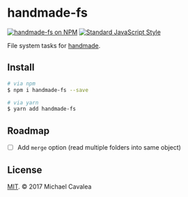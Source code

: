 # handmade-fs

[![handmade-fs on NPM](https://img.shields.io/npm/v/handmade-fs.svg?style=flat-square)](https://www.npmjs.com/package/handmade-fs) [![Standard JavaScript Style](https://img.shields.io/badge/code_style-standard-brightgreen.svg?style=flat-square)](http://standardjs.com/)

File system tasks for [handmade](https://github.com/callmecavs/handmade).

## Install

```sh
# via npm
$ npm i handmade-fs --save

# via yarn
$ yarn add handmade-fs
```

## Roadmap

- [ ] Add `merge` option (read multiple folders into same object)

## License

[MIT](https://opensource.org/licenses/MIT). © 2017 Michael Cavalea

